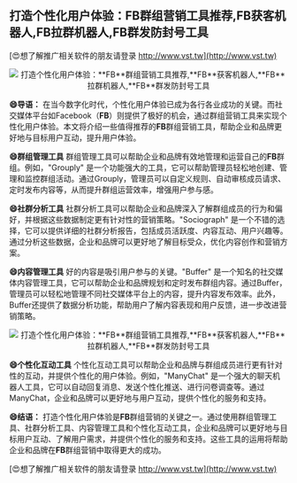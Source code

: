 ## **打造个性化用户体验：**FB**群组营销工具推荐,**FB**获客机器人,**FB**拉群机器人,**FB**群发防封号工具**

[😍想了解推广相关软件的朋友请登录 http://www.vst.tw](http://www.vst.tw)

 <center><img src="https://vst.tw/MP4/tuiguang/png/1.png" alt="打造个性化用户体验：**FB**群组营销工具推荐,**FB**获客机器人,**FB**拉群机器人,**FB**群发防封号工具"></center>

**😄导语：**
在当今数字化时代，个性化用户体验已成为各行各业成功的关键。而社交媒体平台如Facebook（**FB**）则提供了极好的机会，通过群组营销工具来实现个性化用户体验。本文将介绍一些值得推荐的**FB**群组营销工具，帮助企业和品牌更好地与目标用户互动，提升用户体验。

**😄群组管理工具**
群组管理工具可以帮助企业和品牌有效地管理和运营自己的**FB**群组。例如，"Grouply" 是一个功能强大的工具，它可以帮助管理员轻松地创建、管理和监控群组活动。通过Grouply，管理员可以自定义规则、自动审核成员请求、定时发布内容等，从而提升群组运营效率，增强用户参与感。

**😄社群分析工具**
社群分析工具可以帮助企业和品牌深入了解群组成员的行为和偏好，并根据这些数据制定更有针对性的营销策略。"Sociograph" 是一个不错的选择，它可以提供详细的社群分析报告，包括成员活跃度、内容互动、用户兴趣等。通过分析这些数据，企业和品牌可以更好地了解目标受众，优化内容创作和营销方案。

**😄内容管理工具**
好的内容是吸引用户参与的关键。"Buffer" 是一个知名的社交媒体内容管理工具，它可以帮助企业和品牌规划和定时发布群组内容。通过Buffer，管理员可以轻松地管理不同社交媒体平台上的内容，提升内容发布效率。此外，Buffer还提供了数据分析功能，帮助用户了解内容表现和用户反馈，进一步改进营销策略。

 <center><img src="https://vst.tw/MP4/tuiguang/png/3.png" alt="打造个性化用户体验：**FB**群组营销工具推荐,**FB**获客机器人,**FB**拉群机器人,**FB**群发防封号工具"></center>

**😄个性化互动工具**
个性化互动工具可以帮助企业和品牌与群组成员进行更有针对性的互动，并提供个性化的用户体验。例如，"ManyChat" 是一个强大的聊天机器人工具，它可以自动回复消息、发送个性化推送、进行问卷调查等。通过ManyChat，企业和品牌可以更好地与用户互动，提供个性化的服务和支持。

**😄结语：**
打造个性化用户体验是**FB**群组营销的关键之一。通过使用群组管理工具、社群分析工具、内容管理工具和个性化互动工具，企业和品牌可以更好地与目标用户互动、了解用户需求，并提供个性化的服务和支持。这些工具的运用将帮助企业和品牌在**FB**群组营销中取得更大的成功。

[😍想了解推广相关软件的朋友请登录 http://www.vst.tw](http://www.vst.tw)



